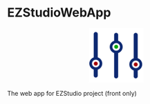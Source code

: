 # EZStudioWebApp
<p align="center">
<img src="https://github.com/EZ-Team/EZStudioWebApp/blob/master/material-logo.png" width="25%" />
</p>
The web app for EZStudio project (front only)
